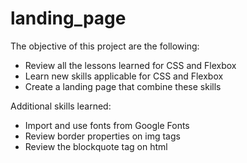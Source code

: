 # landing_page

The objective of this project are the following:
- Review all the lessons learned for CSS and Flexbox
- Learn new skills applicable for CSS and Flexbox
- Create a landing page that combine these skills

Additional skills learned: 
- Import and use fonts from Google Fonts 
- Review border properties on img tags
- Review the blockquote tag on html 
